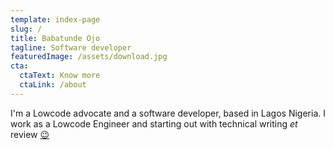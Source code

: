 ```yaml
---
template: index-page
slug: /
title: Babatunde Ojo
tagline: Software developer
featuredImage: /assets/download.jpg
cta:
  ctaText: Know more
  ctaLink: /about
---
```

I'm a Lowcode advocate and a software developer, based in Lagos Nigeria. I work as a Lowcode Engineer and starting out with technical writing *et* review [😉](https://graphemica.com/%F0%9F%98%89)